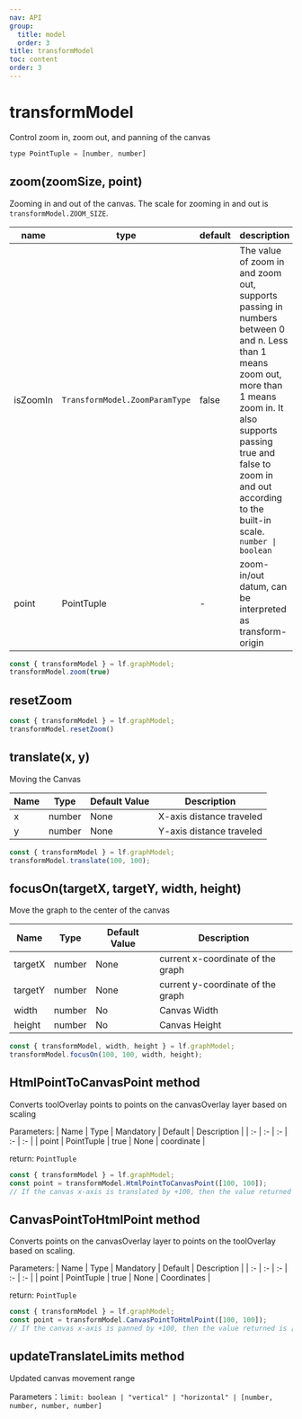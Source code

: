 ```yaml
---
nav: API
group:
  title: model
  order: 3
title: transformModel
toc: content
order: 3
---
```


<style>
table td:first-of-type {
  word-break: normal;
}
</style>

# transformModel

Control zoom in, zoom out, and panning of the canvas

```jsx | pure
type PointTuple = [number, number]
```

## zoom(zoomSize, point)

Zooming in and out of the canvas. The scale for zooming in and out is `transformModel.ZOOM_SIZE`.

|name|type|default|description|
|-|-|-|-|
|isZoomIn| `TransformModel.ZoomParamType` |false| The value of zoom in and zoom out, supports passing in numbers between 0 and n. Less than 1 means zoom out, more than 1 means zoom in. It also supports passing true and false to zoom in and out according to the built-in scale. `number \| boolean`|
|point|PointTuple| - | zoom-in/out datum, can be interpreted as transform-origin|

```jsx | pure
const { transformModel } = lf.graphModel;
transformModel.zoom(true)
```

## resetZoom

```jsx | pure
const { transformModel } = lf.graphModel;
transformModel.resetZoom()
```

## translate(x, y)

Moving the Canvas

|Name|Type|Default Value|Description|
|-|-|-|-|
|x|number|None |X-axis distance traveled|
|y|number|None|Y-axis distance traveled|

```jsx | pure
const { transformModel } = lf.graphModel;
transformModel.translate(100, 100);
```


## focusOn(targetX, targetY, width, height)

Move the graph to the center of the canvas

|Name|Type|Default Value|Description|
|-|-|-|-|
|targetX|number|None | current x-coordinate of the graph|
|targetY|number|None | current y-coordinate of the graph|
|width|number|No|Canvas Width|
|height|number|No|Canvas Height|

```jsx | pure
const { transformModel, width, height } = lf.graphModel;
transformModel.focusOn(100, 100, width, height);
```

## HtmlPointToCanvasPoint <Badge>method</Badge>

Converts toolOverlay points to points on the canvasOverlay layer based on scaling

Parameters:
| Name | Type | Mandatory | Default | Description |
| :- | :- | :- | :- | :- |
| point | PointTuple | true | None | coordinate |

return: `PointTuple`

```js
const { transformModel } = lf.graphModel;
const point = transformModel.HtmlPointToCanvasPoint([100, 100]);
// If the canvas x-axis is translated by +100, then the value returned is [0, 100]
```

## CanvasPointToHtmlPoint <Badge>method</Badge>

Converts points on the canvasOverlay layer to points on the toolOverlay based on scaling.

Parameters:
| Name | Type | Mandatory | Default | Description |
| :- | :- | :- | :- | :- |
| point | PointTuple | true | None | Coordinates |

return: `PointTuple`

```js
const { transformModel } = lf.graphModel;
const point = transformModel.CanvasPointToHtmlPoint([100, 100]);
// If the canvas x-axis is panned by +100, then the value returned is [200, 100]
```

## updateTranslateLimits <Badge>method</Badge>

Updated canvas movement range

Parameters：`limit: boolean | "vertical" | "horizontal" | [number, number, number, number]`